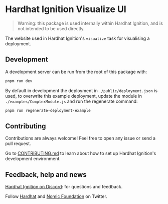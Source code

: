 # Hardhat Ignition Visualize UI

> Warning: this package is used internally within Hardhat Ignition, and is
> not intended to be used directly.

The website used in Hardhat Ignition's `visualize` task for visualising
a deployment.

## Development

A development server can be run from the root of this package with:

```sh
pnpm run dev
```

By default in development the deployment in `./public/deployment.json` is used,
to overwrite this example deployment, update the module in
`./examples/ComplexModule.js` and run the regenerate command:

```sh
pnpm run regenerate-deployment-example
```

## Contributing

Contributions are always welcome! Feel free to open any issue or send a pull request.

Go to [CONTRIBUTING.md](https://github.com/NomicFoundation/hardhat-ignition/blob/main/CONTRIBUTING.md) to learn about how to set up Hardhat Ignition's development environment.

## Feedback, help and news

[Hardhat Ignition on Discord](https://hardhat.org/ignition-discord): for questions and feedback.

Follow [Hardhat](https://twitter.com/HardhatHQ) and [Nomic Foundation](https://twitter.com/NomicFoundation) on Twitter.
